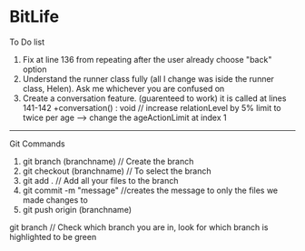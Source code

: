 # BitLife

To Do list
1. Fix at line 136 from repeating after the user already choose "back" option
2. Understand the runner class fully (all I change was iside the runner class, Helen). Ask me whichever you are confused on
3. Create a conversation feature. (guarenteed to work) it is called at lines 141-142
   +conversation() : void // increase relationLevel by 5%
   limit to twice per age --> change the ageActionLimit at index 1 

______________________________________________________________________________________________________________________________
 
Git Commands
1. git branch (branchname)  // Create the branch
2. git checkout (branchname) // To select the branch
3. git add . // Add all your files to the branch
4. git commit -m "message" //creates the message to only the files we made changes to
5. git push origin (branchname)

git branch // Check which branch you are in, look for which branch is highlighted to be green

